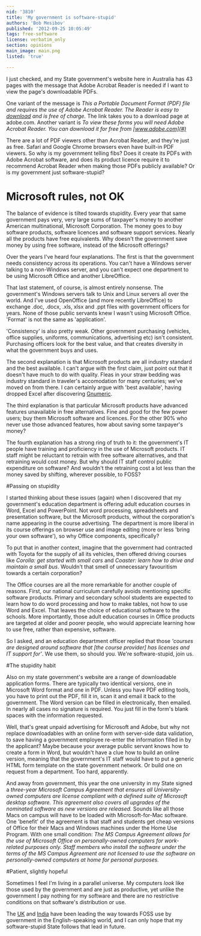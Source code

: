 ```yaml
---
nid: '3810'
title: 'My government is software-stupid'
authors: 'Bob Mesibov'
published: '2012-09-25 10:05:49'
tags: free-software
license: verbatim_only
section: opinions
main_image: main.png
listed: 'true'

---
```

I just checked, and my State government's website here in Australia has 43 pages with the message that Adobe Acrobat Reader is needed if I want to view the page's downloadable PDFs.

<!--break-->

One variant of the message is _This a Portable Document Format (PDF) file and requires the use of Adobe Acrobat Reader. The Reader is easy to [download](#) and is free of charge._ The link takes you to a download page at adobe.com. Another variant is _To view these forms you will need Adobe Acrobat Reader. You can download it for free from [www.adobe.com](#)_

There are a lot of PDF viewers other than Acrobat Reader, and they're just as free. Safari and Google Chrome browsers even have built-in PDF viewers. So why is my government telling fibs? Does it create its PDFs with Adobe Acrobat software, and does its product licence require it to recommend Acrobat Reader when making those PDFs publicly available? Or is my government just software-stupid?

# Microsoft rules, not OK

The balance of evidence is tilted towards stupidity. Every year that same government pays very, very large sums of taxpayer's money to another American multinational, Microsoft Corporation. The money goes to buy software products, software licences and software support services. Nearly all the products have free equivalents. Why doesn't the government save money by using free software, instead of the Microsoft offerings?

Over the years I've heard four explanations. The first is that the government needs consistency across its operations. You can't have a Windows server talking to a non-Windows server, and you can't expect one department to be using Microsoft Office and another LibreOffice.

That last statement, of course, is almost entirely nonsense. The government's Windows servers talk to Unix and Linux servers all over the world. And I've used OpenOffice (and more recently LibreOffice) to exchange .doc, .docx, .xls, xlsx and .ppt files with government officers for years. None of those public servants knew I wasn't using Microsoft Office. 'Format' is not the same as 'application'.

'Consistency' is also pretty weak. Other government purchasing (vehicles, office supplies, uniforms, communications, advertising etc) isn't consistent. Purchasing officers look for the best value, and that creates diversity in what the government buys and uses.

The second explanation is that Microsoft products are all industry standard and the best available. I can't argue with the first claim, just point out that it doesn't have much to do with quality. Fleas in your straw bedding was industry standard in traveler's accomodation for many centuries; we've moved on from there. I can certainly argue with 'best available', having dropped Excel after discovering [Gnumeric](http://projects.gnome.org/gnumeric/).

The third explanation is that particular Microsoft products have advanced features unavailable in free alternatives. Fine and good for the few power users; buy them Microsoft software and licences. For the other 90% who never use those advanced features, how about saving some taxpayer's money?

The fourth explanation has a strong ring of truth to it: the government's IT people have training and proficiency in the use of Microsoft products. IT staff might be reluctant to retrain with free software alternatives, and that retraining would cost money. But why should IT staff control public expenditure on software? And wouldn't the retraining cost a lot less than the money saved by shifting, wherever possible, to FOSS?

#Passing on stupidity

I started thinking about these issues (again) when I discovered that my government's education department is offering adult education courses in Word, Excel and PowerPoint. Not word processing, spreadsheets and presentation software, but the Microsoft products, without the corporation's name appearing in the course advertising. The department is more liberal in its course offerings on browser use and image editing (more or less 'bring your own software'), so why Office components, specifically?

To put that in another context, imagine that the government had contracted with Toyota for the supply of all its vehicles, then offered driving courses like _Corolla: get started with small cars_ and _Coaster: learn how to drive and maintain a small bus_. Wouldn't that smell of unnecessary favouritism towards a certain corporation?

The Office courses are all the more remarkable for another couple of reasons. First, our national curriculum carefully avoids mentioning specific software products. Primary and secondary school students are expected to learn how to do word processing and how to make tables, not how to use Word and Excel. That leaves the choice of educational software to the schools. More importantly, those adult education courses in Office products are targeted at older and poorer people, who would appreciate learning how to use free, rather than expensive, software.

So I asked, and an education department officer replied that those _'courses are designed around software that [the course provider] has licenses and IT support for'_. We use them, so should you. We're software-stupid, join us.

#The stupidity habit

Also on my state government's website are a range of downloadable application forms. There are typically two identical versions, one in Microsoft Word format and one in PDF. Unless you have PDF editing tools, you have to print out the PDF, fill it in, scan it and email it back to the government. The Word version can be filled in electronically, then emailed. In nearly all cases no signature is required. You just fill in the form's blank spaces with the information requested.

Well, that's great unpaid advertising for Microsoft and Adobe, but why not replace downloadables with an online form with server-side data validation, to save having a government employee re-enter the information filled in by the applicant? Maybe because your average public servant knows how to create a form in Word, but wouldn't have a clue how to build an online version, meaning that the government's IT staff would have to put a generic HTML form template on the state government network. Or build one on request from a department. Too hard, apparently.

And away from government, this year the one university in my State signed a _three-year Microsoft Campus Agreement that ensures all University-owned computers are license compliant with a defined suite of Microsoft desktop software. This agreement also covers all upgrades of the nominated software as new versions are released._ Sounds like all those Macs on campus will have to be loaded with Microsoft-for-Mac software. One 'benefit' of the agreement is that staff and students get cheap versions of Office for their Macs and Windows machines under the Home Use Program. With one small condition: _The MS Campus Agreement allows for the use of Microsoft Office on personally-owned computers for work-related purposes only. Staff members who install the software under the terms of the MS Campus Agreement are not licensed to use the software on personally-owned computers at home for personal purposes._

#Patient, slightly hopeful

Sometimes I feel I'm living in a parallel universe. My computers _look_ like those used by the government and are just as productive, yet unlike the government I pay nothing for my software and there are no restrictive conditions on that software's distribution or use.

The [UK](https://update.cabinetoffice.gov.uk/resource-library/open-source-procurement-toolkit) and [India](http://www.linuxforu.com/2011/08/indian-government-takes-the-open-source-route/) have been leading the way towards FOSS use by government in the English-speaking world, and I can only hope that my software-stupid State follows that lead in future.
